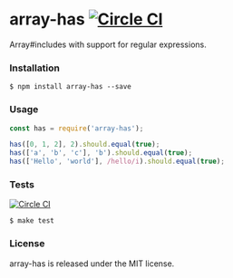 # array-has [![Circle CI](https://circleci.com/gh/vdemedes/array-has.svg?style=svg)](https://circleci.com/gh/vdemedes/array-has)

Array#includes with support for regular expressions.


### Installation

```
$ npm install array-has --save
```


### Usage

```javascript
const has = require('array-has');

has([0, 1, 2], 2).should.equal(true);
has(['a', 'b', 'c'], 'b').should.equal(true);
has(['Hello', 'world'], /hello/i).should.equal(true);
```


### Tests

[![Circle CI](https://circleci.com/gh/vdemedes/array-has.svg?style=svg)](https://circleci.com/gh/vdemedes/array-has)

```
$ make test
```


### License

array-has is released under the MIT license.
